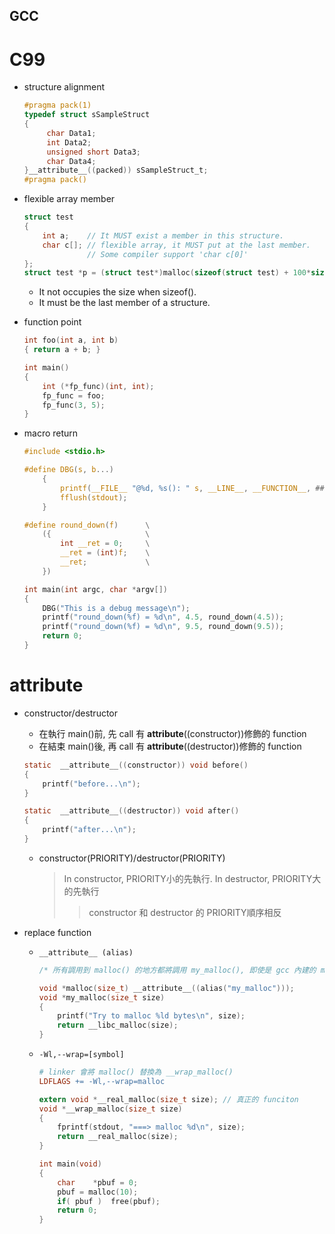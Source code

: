 GCC
---

# C99

+ structure alignment

    ```c
    #pragma pack(1)
    typedef struct sSampleStruct
    {
         char Data1;
         int Data2;
         unsigned short Data3;
         char Data4;
    }__attribute__((packed)) sSampleStruct_t;
    #pragma pack()
    ```

+ flexible array member

    ```c
    struct test
    {
        int a;    // It MUST exist a member in this structure.
        char c[]; // flexible array, it MUST put at the last member.
                  // Some compiler support 'char c[0]'
    };
    struct test *p = (struct test*)malloc(sizeof(struct test) + 100*sizeof(char));
    ```

    - It not occupies the size when sizeof().
    - It must be the last member of a structure.

+ function point

    ```c
    int foo(int a, int b)
    { return a + b; }

    int main()
    {
        int (*fp_func)(int, int);
        fp_func = foo;
        fp_func(3, 5);
    }
    ```

+ macro return

    ```c
    #include <stdio.h>

    #define DBG(s, b...)                                                   \
        {                                                                  \
            printf(__FILE__ "@%d, %s(): " s, __LINE__, __FUNCTION__, ##b); \
            fflush(stdout);                                                \
        }

    #define round_down(f)      \
        ({                     \
            int __ret = 0;     \
            __ret = (int)f;    \
            __ret;             \
        })

    int main(int argc, char *argv[])
    {
        DBG("This is a debug message\n");
        printf("round_down(%f) = %d\n", 4.5, round_down(4.5));
        printf("round_down(%f) = %d\n", 9.5, round_down(9.5));
        return 0;
    }
    ```

# __attribute__

+ constructor/destructor
    - 在執行 main()前, 先 call 有 __attribute__((constructor))修飾的 function
    - 在結束 main()後, 再 call 有 __attribute__((destructor))修飾的 function

    ```c
    static  __attribute__((constructor)) void before()
    {
        printf("before...\n");
    }

    static  __attribute__((destructor)) void after()
    {
        printf("after...\n");
    }
    ```

    - constructor(PRIORITY)/destructor(PRIORITY)
        > In constructor, PRIORITY小的先執行. In destructor, PRIORITY大的先執行
        >> constructor 和 destructor 的 PRIORITY順序相反


+ replace function

    - `__attribute__ (alias)`

        ```c
        /* 所有調用到 malloc() 的地方都將調用 my_malloc(), 即使是 gcc 內建的 malloc() 也不再可用 */

        void *malloc(size_t) __attribute__((alias("my_malloc")));
        void *my_malloc(size_t size)
        {
            printf("Try to malloc %ld bytes\n", size);
            return __libc_malloc(size);
        }
        ```

    - `-Wl,--wrap=[symbol]`

        ```makefile
        # linker 會將 malloc() 替換為 __wrap_malloc()
        LDFLAGS += -Wl,--wrap=malloc
        ```

        ```c
        extern void *__real_malloc(size_t size); // 真正的 funciton
        void *__wrap_malloc(size_t size)
        {
            fprintf(stdout, "===> malloc %d\n", size);
            return __real_malloc(size);
        }

        int main(void)
        {
            char    *pbuf = 0;
            pbuf = malloc(10);
            if( pbuf )  free(pbuf);
            return 0;
        }
        ```
